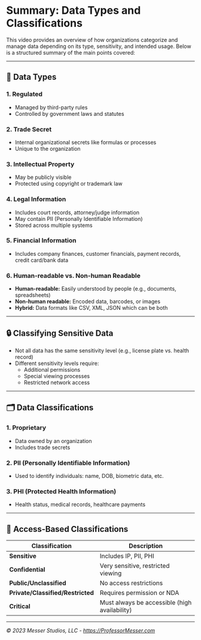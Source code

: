 
# Summary: Data Types and Classifications

This video provides an overview of how organizations categorize and manage data depending on its type, sensitivity, and intended usage. Below is a structured summary of the main points covered:

---

## 📂 Data Types

### 1. **Regulated**
- Managed by third-party rules
- Controlled by government laws and statutes

### 2. **Trade Secret**
- Internal organizational secrets like formulas or processes
- Unique to the organization

### 3. **Intellectual Property**
- May be publicly visible
- Protected using copyright or trademark law

### 4. **Legal Information**
- Includes court records, attorney/judge information
- May contain PII (Personally Identifiable Information)
- Stored across multiple systems

### 5. **Financial Information**
- Includes company finances, customer financials, payment records, credit card/bank data

### 6. **Human-readable vs. Non-human Readable**
- **Human-readable:** Easily understood by people (e.g., documents, spreadsheets)
- **Non-human readable:** Encoded data, barcodes, or images
- **Hybrid:** Data formats like CSV, XML, JSON which can be both

---

## 🔒 Classifying Sensitive Data

- Not all data has the same sensitivity level (e.g., license plate vs. health record)
- Different sensitivity levels require:
  - Additional permissions
  - Special viewing processes
  - Restricted network access

---

## 🗂️ Data Classifications

### 1. **Proprietary**
- Data owned by an organization
- Includes trade secrets

### 2. **PII (Personally Identifiable Information)**
- Used to identify individuals: name, DOB, biometric data, etc.

### 3. **PHI (Protected Health Information)**
- Health status, medical records, healthcare payments

---

## 🔐 Access-Based Classifications

| Classification | Description |
|----------------|-------------|
| **Sensitive** | Includes IP, PII, PHI |
| **Confidential** | Very sensitive, restricted viewing |
| **Public/Unclassified** | No access restrictions |
| **Private/Classified/Restricted** | Requires permission or NDA |
| **Critical** | Must always be accessible (high availability) |

---

*© 2023 Messer Studios, LLC - https://ProfessorMesser.com*
